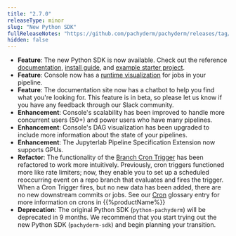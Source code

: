 ```yaml
---
title: "2.7.0"
releaseType: minor 
slug: "New Python SDK"
fullReleaseNotes: "https://github.com/pachyderm/pachyderm/releases/tag/v2.7.0"
hidden: false
---
```


- **Feature**: The new Python SDK is now available. Check out the reference [documentation](/latest/sdk/python/), [install guide](/latest/sdk/install/), and [example starter project](/latest/sdk/starter-project/).
- **Feature**: Console now has a [runtime visualization](/latest/build-dags/pipeline-operations/view-runtimes) for jobs in your pipeline.
- **Feature**: The documentation site now has a chatbot to help you find what you're looking for. This feature is in beta, so please let us know if you have any feedback through our Slack community.
- **Enhancement**: Console's scalability has been improved to handle more concurrent users (50+) and power users who have many pipelines.
- **Enhancement**: Console's DAG visualization has been upgraded to include more information about the state of your pipelines.
- **Enhancement**: The Jupyterlab Pipeline Specification Extension now supports GPUs. 
- **Refactor**: The functionality of the [Branch Cron Trigger](/latest/build-dags/branch-operations/set-branch-triggers/) has been refactored to work more intuitively. Previously, cron triggers functioned more like rate limiters; now, they enable you to set up a scheduled reoccurring event on a repo branch that evaluates and fires the trigger. When a Cron Trigger fires, but no new data has been added, there are no new downstream commits or jobs. See our [Cron](/latest/learn/glossary/cron) glossary entry for more information on crons in {{%productName%}}
- **Deprecation**: The original Python SDK (`python-pachyderm`) will be deprecated in 9 months. We recommend that you start trying out the new Python SDK (`pachyderm-sdk`) and begin planning your transition.